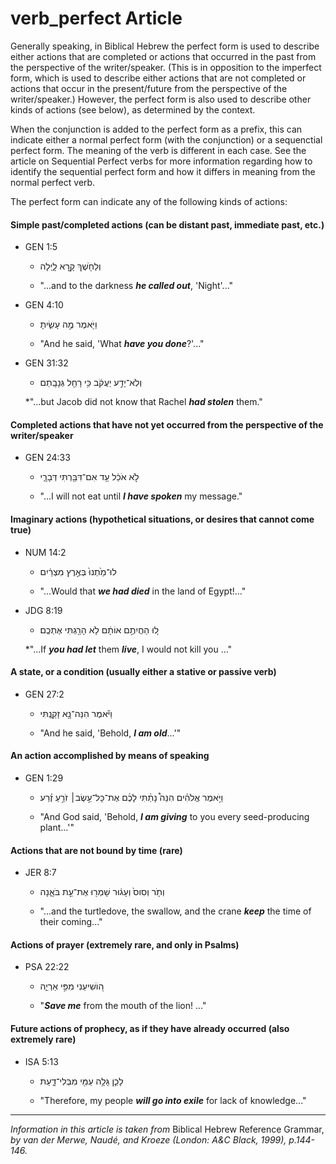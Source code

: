 # verb_perfect Article
Generally speaking, in Biblical Hebrew the perfect form is used to describe either actions that are completed or actions that occurred in the past from the perspective of the writer/speaker.  (This is in opposition to the imperfect form, which is used to describe either actions that are not completed or actions that occur in the present/future from the perspective of the writer/speaker.)  However, the perfect form is also used to describe other kinds of actions (see below), as determined by the context.  

When the conjunction is added to the perfect form as a prefix, this can indicate either a normal perfect form (with the conjunction) or a sequenctial perfect form.  The meaning of the verb is different in each case. See the article on Sequential Perfect verbs for more information regarding how to identify the sequential perfect form and how it differs in meaning from the normal perfect verb.

The perfect form can indicate any of the following kinds of actions:

#### Simple past/completed actions (can be distant past, immediate past, etc.)

* GEN 1:5
    * וְלַחֹ֖שֶׁךְ קָ֣רָא לָ֑יְלָה
    
    * "...and to the darkness ***he called out***, 'Night'..."

* GEN 4:10
    * וַיֹּ֖אמֶר מֶ֣ה עָשִׂ֑יתָ  

    * "And he said, 'What ***have you done***?'..."


* GEN 31:32
    * וְלֹֽא־יָדַ֣ע יַעֲקֹ֔ב כִּ֥י רָחֵ֖ל גְּנָבָֽתַם

    *"...but Jacob did not know that Rachel ***had stolen*** them."


#### Completed actions that have not yet occurred from the perspective of the writer/speaker

* GEN 24:33
    * לֹ֣א אֹכַ֔ל עַ֥ד אִם־דִּבַּ֖רְתִּי דְּבָרָ֑י  

    * "...I will not eat until ***I have spoken*** my message."


#### Imaginary actions (hypothetical situations, or desires that cannot come true)

* NUM 14:2
    * לוּ־מַ֙תְנוּ֙ בְּאֶ֣רֶץ מִצְרַ֔יִם  

    * "...Would that ***we had died*** in the land of Egypt!..."


* JDG 8:19
    * ל֚וּ הַחֲיִתֶ֣ם אוֹתָ֔ם לֹ֥א הָרַ֖גְתִּי אֶתְכֶֽם׃  

    *"...If ***you had let*** them ***live***, I would not kill you ..."

#### A state, or a condition (usually either a stative or passive verb)

* GEN 27:2
    * וַיֹּ֕אמֶר הִנֵּה־נָ֖א זָקַ֑נְתִּי  

    * "And he said, 'Behold, ***I am old***...'"


#### An action accomplished by means of speaking

* GEN 1:29
    * וַיֹּ֣אמֶר אֱלֹהִ֗ים הִנֵּה֩ נָתַ֨תִּי לָכֶ֜ם אֶת־כָּל־עֵ֣שֶׂב׀ זֹרֵ֣עַ זֶ֗רַע  

    * "And God said, 'Behold, ***I am giving*** to you every seed-producing plant...'"

#### Actions that are not bound by time (rare)

* JER 8:7
    * וְתֹ֤ר וְסִוס֙ וְעָג֔וּר שָׁמְר֖וּ אֶת־עֵ֣ת בֹּאָ֑נָה  

    * "...and the turtledove, the swallow, and the crane ***keep*** the time of their coming..."


#### Actions of prayer (extremely rare, and only in Psalms)

* PSA 22:22 
    * ה֭וֹשִׁיעֵנִי מִפִּ֣י אַרְיֵ֑ה  

    * "***Save me*** from the mouth of the lion! ..."

#### Future actions of prophecy, as if they have already occurred (also extremely rare)

* ISA 5:13
    * לָכֵ֛ן גָּלָ֥ה עַמִּ֖י מִבְּלִי־דָ֑עַת  

    * "Therefore, my people ***will go into exile*** for lack of knowledge..."

-----

*Information in this article is taken from* Biblical Hebrew Reference Grammar, *by van der Merwe, Naudé, and Kroeze (London: A&C Black, 1999), p.144-146.*